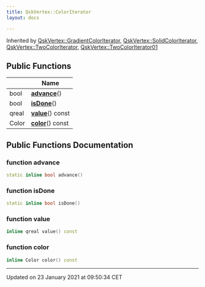 ```yaml
---
title: QskVertex::ColorIterator
layout: docs

---
```





Inherited by [QskVertex::GradientColorIterator](/docs/classes/class_qsk_vertex_1_1_gradient_color_iterator/), [QskVertex::SolidColorIterator](/docs/classes/class_qsk_vertex_1_1_solid_color_iterator/), [QskVertex::TwoColorIterator](/docs/classes/class_qsk_vertex_1_1_two_color_iterator/), [QskVertex::TwoColorIterator01](/docs/classes/class_qsk_vertex_1_1_two_color_iterator01/)

## Public Functions

|                | Name           |
| -------------- | -------------- |
| bool | **[advance](/docs/classes/class_qsk_vertex_1_1_color_iterator/#function-advance)**() |
| bool | **[isDone](/docs/classes/class_qsk_vertex_1_1_color_iterator/#function-isdone)**() |
| qreal | **[value](/docs/classes/class_qsk_vertex_1_1_color_iterator/#function-value)**() const |
| Color | **[color](/docs/classes/class_qsk_vertex_1_1_color_iterator/#function-color)**() const |

## Public Functions Documentation

### function advance

```cpp
static inline bool advance()
```


### function isDone

```cpp
static inline bool isDone()
```


### function value

```cpp
inline qreal value() const
```


### function color

```cpp
inline Color color() const
```


-------------------------------

Updated on 23 January 2021 at 09:50:34 CET
